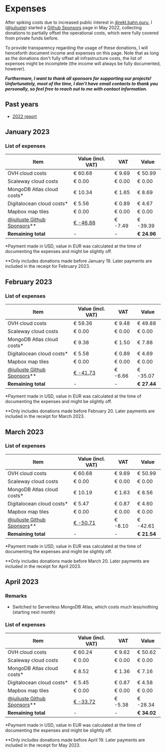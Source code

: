 # Expenses

After spiking costs due to increased public interest in [direkt.bahn.guru](https://github.com/juliuste/direkt.bahn.guru), I ([@juliuste](https://github.com/juliuste)) started a [Github Sponsors](https://github.com/sponsors/juliuste) page in May 2022, collecting donations to partially offset the operational costs, which were fully covered from private funds before.

To provide transparency regarding the usage of these donations, I will henceforth document income and expenses on this page. Note that as long as the donations don't fully offset all infrastructure costs, the list of expenses might be incomplete (the income will always be fully documented, however).

**_Furthermore, I want to thank all sponsors for supporting our projects! Unfortunately, most of the time, I don't have email contacts to thank you personally, so feel free to reach out to me with contact information._**

## Past years

- [2022 report](./2022.md)

## January 2023

### List of expenses

Item | Value (incl. VAT) | VAT | Value
---- | ----------------- | --- | -----
OVH cloud costs | € 60.68 | € 9.69 | € 50.99
Scaleway cloud costs | € 0.00 | € 0.00 | € 0.00
MongoDB Atlas cloud costs\* | € 10.34 | € 1.65 | € 8.69
Digitalocean cloud costs\* | € 5.56 | € 0.89 | € 4.67
Mapbox map tiles | € 0.00 | € 0.00 | € 0.00
[@juliuste Github Sponsors](https://github.com/sponsors/juliuste)\** | [€ -46.88](./sponsors-juliuste/january-2023.pdf) | € -7.49 | € -39.39
**Remaining total** | - | - | **€ 24.96**

\*Payment made in USD, value in EUR was calculated at the time of documenting the expenses and might be slightly off.

\*\*Only includes donations made before January 19. Later payments are included in the receipt for February 2023.

## February 2023

### List of expenses

Item | Value (incl. VAT) | VAT | Value
---- | ----------------- | --- | -----
OVH cloud costs | € 59.36 | € 9.48 | € 49.88
Scaleway cloud costs | € 0.00 | € 0.00 | € 0.00
MongoDB Atlas cloud costs\* | € 9.38 | € 1.50 | € 7.88
Digitalocean cloud costs\* | € 5.58 | € 0.89 | € 4.69
Mapbox map tiles | € 0.00 | € 0.00 | € 0.00
[@juliuste Github Sponsors](https://github.com/sponsors/juliuste)\** | [€ -41.73](./sponsors-juliuste/february-2023.pdf) | € -6.66 | € -35.07
**Remaining total** | - | - | **€ 27.44**

\*Payment made in USD, value in EUR was calculated at the time of documenting the expenses and might be slightly off.

\*\*Only includes donations made before February 20. Later payments are included in the receipt for March 2023.

## March 2023

### List of expenses

Item | Value (incl. VAT) | VAT | Value
---- | ----------------- | --- | -----
OVH cloud costs | € 60.68 | € 9.69 | € 50.99
Scaleway cloud costs | € 0.00 | € 0.00 | € 0.00
MongoDB Atlas cloud costs\* | € 10.19 | € 1.63 | € 8.56
Digitalocean cloud costs\* | € 5.47 | € 0.87 | € 4.60
Mapbox map tiles | € 0.00 | € 0.00 | € 0.00
[@juliuste Github Sponsors](https://github.com/sponsors/juliuste)\** | [€ -50.71](./sponsors-juliuste/march-2023.pdf) | € -8.10 | € -42.61
**Remaining total** | - | - | **€ 21.54**

\*Payment made in USD, value in EUR was calculated at the time of documenting the expenses and might be slightly off.

\*\*Only includes donations made before March 20. Later payments are included in the receipt for April 2023.

## April 2023

### Remarks

- Switched to Serverless MongoDB Atlas, which costs much less/nothing (starting next month)

### List of expenses

Item | Value (incl. VAT) | VAT | Value
---- | ----------------- | --- | -----
OVH cloud costs | € 60.24 | € 9.62 | € 50.62
Scaleway cloud costs | € 0.00 | € 0.00 | € 0.00
MongoDB Atlas cloud costs\* | € 8.52 | € 1.36 | € 7.16
Digitalocean cloud costs\* | € 5.45 | € 0.87 | € 4.58
Mapbox map tiles | € 0.00 | € 0.00 | € 0.00
[@juliuste Github Sponsors](https://github.com/sponsors/juliuste)\** | [€ -33.72](./sponsors-juliuste/april-2023.pdf) | € -5.38 | € -28.34
**Remaining total** | - | - | **€ 34.02**

\*Payment made in USD, value in EUR was calculated at the time of documenting the expenses and might be slightly off.

\*\*Only includes donations made before April 19. Later payments are included in the receipt for May 2023.
